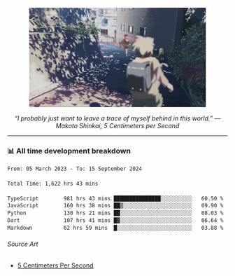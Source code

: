 <p align="center"><img src="asset/header.jpg" width="80%"/></p>
<p align="center"><i>“I probably just want to leave a trace of myself behind in this world.” ― Makoto Shinkai, 5 Centimeters per Second</i></p>

---
<!--
<details>
  <summary>📃 My Resume</summary>

### Education

- 📖 **Computer Science**\
📆 10/2021 - present\
📍 **Thang Long University** - Hoang Mai, Hanoi, Vietnam

### Experience

<img align="right" src="https://img.shields.io/badge/Figma-F24E1E?style=flat&logo=figma&logoColor=white"/>
<img align="right" src="https://img.shields.io/badge/node.js-6DA55F?style=flat&logo=node.js&logoColor=white"/>
<img align="right" src="https://img.shields.io/badge/Next.js-black?style=flat&logo=next.js&logoColor=white"/>
<img align="right" src="https://img.shields.io/badge/TypeScript-007ACC?style=flat&logo=typescript&logoColor=white"/>


- 👨‍💻 **Frontend Web Intern**\
📆 07/2023 - present\
📍 **MQ ICT Solutions** - Hoang Mai, Hanoi, Vietnam
</details> 
-->

### 📊 All time development breakdown

<!--START_SECTION:waka-->

```txt
From: 05 March 2023 - To: 15 September 2024

Total Time: 1,622 hrs 43 mins

TypeScript        981 hrs 43 mins ███████████████░░░░░░░░░░   60.50 %
JavaScript        160 hrs 38 mins ██▒░░░░░░░░░░░░░░░░░░░░░░   09.90 %
Python            130 hrs 21 mins ██░░░░░░░░░░░░░░░░░░░░░░░   08.03 %
Dart              107 hrs 41 mins █▓░░░░░░░░░░░░░░░░░░░░░░░   06.64 %
Markdown          62 hrs 59 mins  █░░░░░░░░░░░░░░░░░░░░░░░░   03.88 %
```

<!--END_SECTION:waka-->

###### Source Art

-  [5 Centimeters Per Second](https://wallhaven.cc/w/nrowq1)


